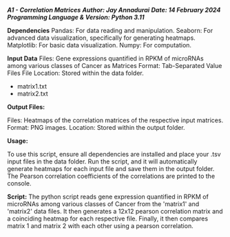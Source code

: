 **_A1 - Correlation Matrices_**
**_Author: Jay Annadurai_**
**_Date: 14 February 2024_**
**_Programming Language & Version: Python 3.11_**

__Dependencies__
Pandas: For data reading and manipulation.
Seaborn: For advanced data visualization, specifically for generating heatmaps.
Matplotlib: For basic data visualization.
Numpy: For computation.

__Input Data__
Files: Gene expressions quantified in RPKM of microRNAs among various classes of Cancer as Matrices
Format: Tab-Separated Value Files
File Location: Stored within the data folder.
* matrix1.txt
* matrix2.txt

__Output Files:__

Files: Heatmaps of the correlation matrices of the respective input matrices.
Format: PNG images.
Location: Stored within the output folder.

__Usage:__

To use this script, ensure all dependencies are installed and place your .tsv input files in the data folder. Run the script, and it will automatically generate heatmaps for each input file and save them in the output folder. The Pearson correlation coefficients of the correlations are printed to the console.

__Script:__
The python script reads gene expression quantified in RPKM of microRNAs among various classes of Cancer from the 'matrix1' and 'matrix2' data files. It then generates a 12x12 pearson correlation matrix and a coinciding heatmap for each respective file. Finally, it then compares matrix 1 and matrix 2 with each other using a pearson correlation. 